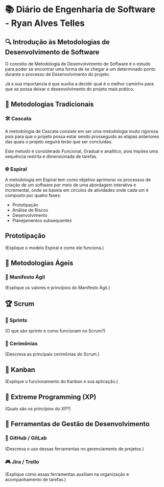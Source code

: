 # 📚 Diário de Engenharia de Software - Ryan Alves Telles

## 🔍 Introdução às Metodologias de Desenvolvimento de Software  
O conceito de Metodologia de Desenvolvimento de Software é o estudo para poder se encontrar uma forma de se chegar a um determinado ponto durante o processo de Desenvolvimento do projeto.

Já a sua importancia é que auxilia a decidir qual é o melhor caminho para que se possa deixar o desenvolvimento do projeto mais prático.

## 📖 Metodologias Tradicionais  
### 🛠️ Cascata  
A metodologia de Cascata consiste em ser uma metodologia muito rigorosa pois para que o projeto possa estar sendo prosseguido as etapas anteriores das quais o projeto seguirá terão que ser concluidas.

Este metodo é considerado Funcional, Gradual e analítico, pois impões uma sequência restrita e dimensionada de tarefas.

### 🌐 Espiral  
A metodologia em Espiral tem como objetivo aprimorar os processos de criação de um software por meio de uma abordagem interativa e incremental, onde se baseia em circulos de atividades onde cada um é composto por quatro fases: 

- Prototipação
- Análise de Riscos
- Desenvolvimento
- Planejamentos subsequentes
## Prototipação

(Explique o modelo Espiral e como ele funciona.)

## 💪 Metodologias Ágeis  
### 📖 Manifesto Ágil  
(Explique os valores e princípios do Manifesto Ágil.)

## 🏆 Scrum  
### 📅 Sprints  
(O que são sprints e como funcionam no Scrum?)

### 💬 Cerimônias  
(Descreva as principais cerimônias do Scrum.)

## 🎯 Kanban  
(Explique o funcionamento do Kanban e sua aplicação.)

## 🚀 Extreme Programming (XP)  
(Quais são os princípios do XP?)

## 🔧 Ferramentas de Gestão de Desenvolvimento  
### 💪 GitHub / GitLab  
(Descreva o uso dessas ferramentas no gerenciamento de projetos.)

### 🎮 Jira / Trello  
(Explique como essas ferramentas auxiliam na organização e acompanhamento de tarefas.)
